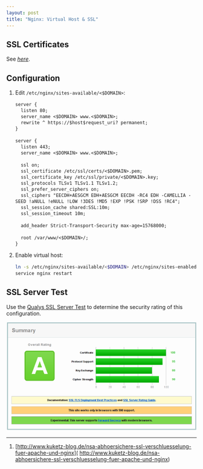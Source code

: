 ```yaml
---
layout: post
title: "Nginx: Virtual Host & SSL"
---
```


## SSL Certificates
See [*here*](/ssl-certificates).

## Configuration
1. Edit `/etc/nginx/sites-available/<$DOMAIN>`:
   ```
   server {
     listen 80;
     server_name <$DOMAIN> www.<$DOMAIN>;
     rewrite ^ https://$host$request_uri? permanent;
   }
   
   server {
     listen 443;
     server_name <$DOMAIN> www.<$DOMAIN>;
     
     ssl on;
     ssl_certificate /etc/ssl/certs/<$DOMAIN>.pem;
     ssl_certificate_key /etc/ssl/private/<$DOMAIN>.key;
     ssl_protocols TLSv1 TLSv1.1 TLSv1.2; 
     ssl_prefer_server_ciphers on;
     ssl_ciphers "EECDH+AESGCM EDH+AESGCM EECDH -RC4 EDH -CAMELLIA -SEED !aNULL !eNULL !LOW !3DES !MD5 !EXP !PSK !SRP !DSS !RC4";
     ssl_session_cache shared:SSL:10m;
     ssl_session_timeout 10m;
     
     add_header Strict-Transport-Security max-age=15768000;
     
     root /var/www/<$DOMAIN>/;
   }
   ```
2. Enable virtual host:
   ```bash
   ln -s /etc/nginx/sites-available/<$DOMAIN> /etc/nginx/sites-enabled/
   service nginx restart
   ```

## SSL Server Test
Use the [Qualys SSL Server Test](https://www.ssllabs.com/ssltest/) to determine the security rating of this configuration.

![ssllabs](/files/nginx-virtual-hosts-ssl/ssllabs.png)

---
1. [http://www.kuketz-blog.de/nsa-abhoersichere-ssl-verschluesselung-fuer-apache-und-nginx]( http://www.kuketz-blog.de/nsa-abhoersichere-ssl-verschluesselung-fuer-apache-und-nginx)
